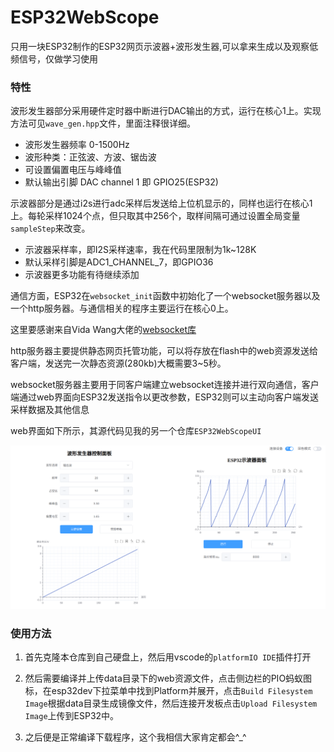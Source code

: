 <!--
 * @文件路径         : \ESP32WebScope\README.md
 * @作者名称         : guohaomeng
 * @文件版本         : V1.0.0
 * @创建日期         : 2022-07-13 22:26:15
 * @简要说明         : 
 * 
 * 版权信息         : 2022 by guohaomeng, All Rights Reserved.
-->
# ESP32WebScope

只用一块ESP32制作的ESP32网页示波器+波形发生器,可以拿来生成以及观察低频信号，仅做学习使用

### 特性

波形发生器部分采用硬件定时器中断进行DAC输出的方式，运行在核心1上。实现方法可见`wave_gen.hpp`文件，里面注释很详细。

- 波形发生器频率 0-1500Hz
- 波形种类：正弦波、方波、锯齿波
- 可设置偏置电压与峰峰值
- 默认输出引脚 DAC channel 1 即 GPIO25(ESP32)

示波器部分是通过i2s进行adc采样后发送给上位机显示的，同样也运行在核心1上。每轮采样1024个点，但只取其中256个，取样间隔可通过设置全局变量`sampleStep`来改变。

- 示波器采样率，即I2S采样速率，我在代码里限制为1k~128K
- 默认采样引脚是ADC1_CHANNEL_7，即GPIO36
- 示波器更多功能有待继续添加

通信方面，ESP32在`websocket_init`函数中初始化了一个websocket服务器以及一个http服务器。与通信相关的程序主要运行在核心0上。

这里要感谢来自Vida Wang大佬的[websocket库](https://github.com/vidalouiswang/Arduino_ESP32_Websocket)

http服务器主要提供静态网页托管功能，可以将存放在flash中的web资源发送给客户端，发送完一次静态资源(280kb)大概需要3~5秒。

websocket服务器主要用于同客户端建立websocket连接并进行双向通信，客户端通过web界面向ESP32发送指令以更改参数，ESP32则可以主动向客户端发送采样数据及其他信息

web界面如下所示，其源代码见我的另一个仓库`ESP32WebScopeUI`

![web](./image/web.png)

### 使用方法

1. 首先克隆本仓库到自己硬盘上，然后用vscode的`platformIO IDE`插件打开

2. 然后需要编译并上传data目录下的web资源文件，点击侧边栏的PIO蚂蚁图标，在esp32dev下拉菜单中找到Platform并展开，点击`Build Filesystem Image`根据data目录生成镜像文件，然后连接开发板点击`Upload Filesystem Image`上传到ESP32中。

3. 之后便是正常编译下载程序，这个我相信大家肯定都会^_^
